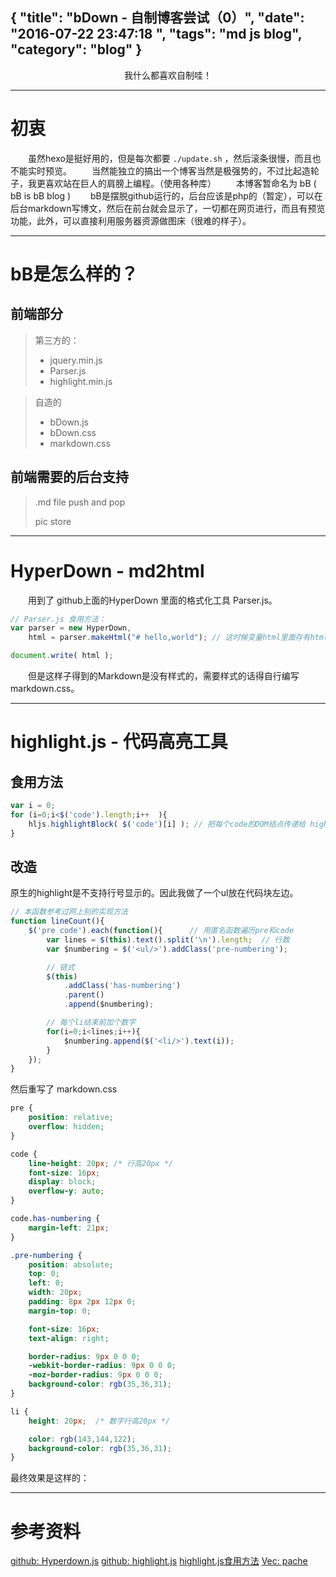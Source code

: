 {
    "title": "bDown - 自制博客尝试（0）",
    "date": "2016-07-22 23:47:18 ",
    "tags": "md js blog",
    "category": "blog"
}
------

<center>
我什么都喜欢自制哇！
</center>

<!--more--> 

---

# 初衷
　　虽然hexo是挺好用的，但是每次都要 `./update.sh` ，然后滚条很慢，而且也不能实时预览。 
　　当然能独立的搞出一个博客当然是极强势的，不过比起造轮子，我更喜欢站在巨人的肩膀上编程。（使用各种库）
　　本博客暂命名为 bB ( bB is bB blog )
　　bB是摆脱github运行的，后台应该是php的（暂定），可以在后台markdown写博文，然后在前台就会显示了，一切都在网页进行，而且有预览功能，此外，可以直接利用服务器资源做图床（很难的样子）。

---

# bB是怎么样的？

## 前端部分

> 第三方的：
> * jquery.min.js 
> * Parser.js 
> * highlight.min.js 

> 自造的 
> * bDown.js 
> * bDown.css 
> * markdown.css 

## 前端需要的后台支持

> .md file push and pop
> 
> pic store

---

# HyperDown - md2html
　　用到了 github上面的HyperDown 里面的格式化工具 Parser.js。



``` js
// Parser.js 食用方法： 
var parser = new HyperDown, 
	html = parser.makeHtml("# hello,world"); // 这时候变量html里面存有html标签集

document.write( html );
```

　　但是这样子得到的Markdown是没有样式的，需要样式的话得自行编写markdown.css。

---

# highlight.js - 代码高亮工具

## 食用方法

``` js
var i = 0;
for (i=0;i<$('code').length;i++  ){
	hljs.highlightBlock( $('code')[i] ); // 把每个code的DOM结点传递给 highlightBlock函数处理
}
```


## 改造

原生的highlight是不支持行号显示的。因此我做了一个ul放在代码块左边。

``` js
// 本函数参考过网上别的实现方法
function lineCount(){
    $('pre code').each(function(){		// 用匿名函数遍历pre和code
        var lines = $(this).text().split('\n').length;  // 行数
        var $numbering = $('<ul/>').addClass('pre-numbering');

        // 链式
        $(this)
            .addClass('has-numbering')
            .parent()
            .append($numbering);

        // 每个li结束前加个数字
        for(i=0;i<lines;i++){
            $numbering.append($('<li/>').text(i));
        }
    });
}
```

然后重写了 markdown.css

``` css
pre {
    position: relative;
    overflow: hidden;
}

code {
    line-height: 20px; /* 行高20px */
    font-size: 16px;
    display: block;
    overflow-y: auto;
}

code.has-numbering {
    margin-left: 21px;
}

.pre-numbering {
    position: absolute;
    top: 0;
    left: 0;
    width: 20px;
    padding: 8px 2px 12px 0;
    margin-top: 0;

    font-size: 16px;
    text-align: right;

    border-radius: 9px 0 0 0;
    -webkit-border-radius: 9px 0 0 0;
    -moz-border-radius: 9px 0 0 0;
    background-color: rgb(35,36,31);
}

li {
    height: 20px;  /* 数字行高20px */

    color: rgb(143,144,122);
    background-color: rgb(35,36,31);
}
```

最终效果是这样的： 


---  

# 参考资料
<a href="https://github.com/SegmentFault/HyperDown.js">github: Hyperdown.js</a> 
<a href="https://github.com/isagalaev/highlight.js">github: highlight.js</a> 
<a href="https://highlightjs.org/">highlight.js食用方法</a> 
<a href="http://vec.moe/pache/">Vec: pache</a> 


<img src="http://localhost/picLib/gulp-success.png" alt="">

